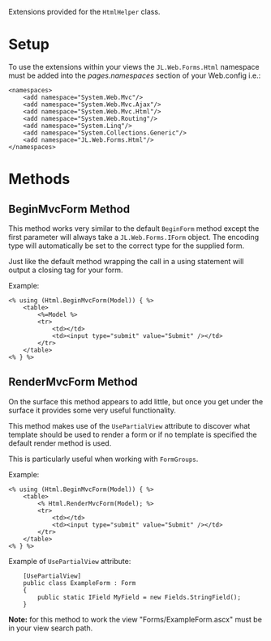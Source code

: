 Extensions provided for the `HtmlHelper` class.



# Setup #
To use the extensions within your views the `JL.Web.Forms.Html` namespace must be added into the _pages.namespaces_ section of your Web.config i.e.:
```
<namespaces>
	<add namespace="System.Web.Mvc"/>
	<add namespace="System.Web.Mvc.Ajax"/>
	<add namespace="System.Web.Mvc.Html"/>
	<add namespace="System.Web.Routing"/>
	<add namespace="System.Linq"/>
	<add namespace="System.Collections.Generic"/>
	<add namespace="JL.Web.Forms.Html"/>
</namespaces>
```

# Methods #
## BeginMvcForm Method ##
This method works very similar to the default `BeginForm` method except the first parameter will always take a `JL.Web.Forms.IForm` object. The encoding type will automatically be set to the correct type for the supplied form.

Just like the default method wrapping the call in a using statement will output a closing tag for your form.

Example:
```
<% using (Html.BeginMvcForm(Model)) { %>
	<table>
		<%=Model %>
		<tr>
			<td></td>
			<td><input type="submit" value="Submit" /></td>
		</tr>
	</table>
<% } %>
```

## RenderMvcForm Method ##
On the surface this method appears to add little, but once you get under the surface it provides some very useful functionality.

This method makes use of the `UsePartialView` attribute to discover what template should be used to render a form or if no template is specified the default render method is used.

This is particularly useful when working with `FormGroups`.

Example:
```
<% using (Html.BeginMvcForm(Model)) { %>
	<table>
		<% Html.RenderMvcForm(Model); %>
		<tr>
			<td></td>
			<td><input type="submit" value="Submit" /></td>
		</tr>
	</table>
<% } %>
```

Example of `UsePartialView` attribute:
```
    [UsePartialView]
    public class ExampleForm : Form
    {
        public static IField MyField = new Fields.StringField();
    }
```

**Note:** for this method to work the view "Forms/ExampleForm.ascx" must be in your view search path.